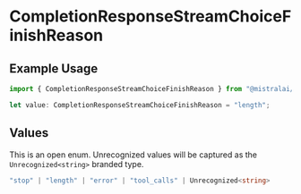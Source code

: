 # CompletionResponseStreamChoiceFinishReason

## Example Usage

```typescript
import { CompletionResponseStreamChoiceFinishReason } from "@mistralai/mistralai/models/components";

let value: CompletionResponseStreamChoiceFinishReason = "length";
```

## Values

This is an open enum. Unrecognized values will be captured as the `Unrecognized<string>` branded type.

```typescript
"stop" | "length" | "error" | "tool_calls" | Unrecognized<string>
```